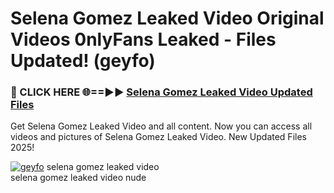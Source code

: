 # Selena Gomez Leaked Video Original Videos 0nlyFans Leaked - Files Updated! (geyfo)

<h3>🔴 CLICK HERE 🌐==►► <a href="https://best4dudes.click/HH4t6V" rel="nofollow">Selena Gomez Leaked Video Updated Files</a></h3>

Get Selena Gomez Leaked Video and all content. Now you can access all videos and pictures of Selena Gomez Leaked Video. New Updated Files 2025!

[![geyfo](https://github.com/user-attachments/assets/8c521d6e-e6e3-4a75-9320-d58ab9d79d5b)](https://best4dudes.click/HH4t6V)
selena gomez leaked video<br>
selena gomez leaked video nude
